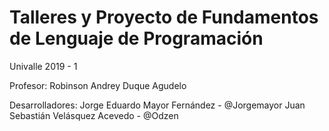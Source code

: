 # Talleres y Proyecto de Fundamentos de Lenguaje de Programación

Univalle 2019 - 1

Profesor:
Robinson Andrey Duque Agudelo

Desarrolladores:
Jorge Eduardo Mayor Fernández - @Jorgemayor
Juan Sebastián Velásquez Acevedo - @Odzen
